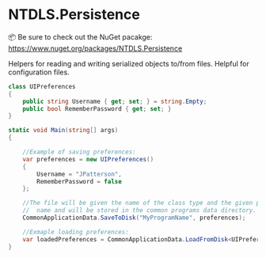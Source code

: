 # NTDLS.Persistence

📦 Be sure to check out the NuGet pacakge: https://www.nuget.org/packages/NTDLS.Persistence

Helpers for reading and writing serialized objects to/from files. Helpful for configuration files.

```cs
class UIPreferences
{
	public string Username { get; set; } = string.Empty;
	public bool RememberPassword { get; set; }
}

static void Main(string[] args)
{

	//Example of saving preferences:
	var preferences = new UIPreferences()
	{
		Username = "JPatterson",
		RememberPassword = false
	};

	//The file will be given the name of the class type and the given program 
	//  name and will be stored in the common programs data directory.
	CommonApplicationData.SaveToDisk("MyProgramName", preferences);

	//Exmaple loading preferences:
	var loadedPreferences = CommonApplicationData.LoadFromDisk<UIPreferences>("MyProgramName");
}
```
